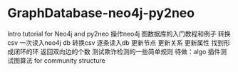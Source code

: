 # GraphDatabase-neo4j-py2neo
Intro tutorial for Neo4j and py2neo 操作neo4j 图数据库的入门教程和例子
转换csv 一次读入neo4j db
转换csv 逐条读入db
更新节点 更新关系 更新属性
找到形成闭环的环 返回双向边的个数
测试欺诈检测的一些简单规则
待做：algo 插件测试图算法 for community structure
